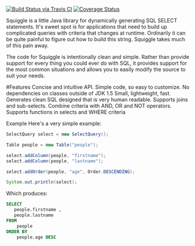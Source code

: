 [![Build Status via Travis CI](https://travis-ci.org/gchauvet/squiggle-sql.svg?branch=master)](https://travis-ci.org/gchauvet/squiggle-sql)
[![Coverage Status](https://coveralls.io/repos/github/gchauvet/squiggle-sql/badge.svg?branch=master)](https://coveralls.io/github/gchauvet/squiggle-sql?branch=master)

Squiggle is a little Java library for dynamically generating SQL SELECT statements. It's sweet spot is for applications that need to build up complicated queries with criteria that changes at runtime. Ordinarily it can be quite painful to figure out how to build this string. Squiggle takes much of this pain away.

The code for Squiggle is intentionally clean and simple. Rather than provide support for every thing you could ever do with SQL, it provides support for the most common situations and allows you to easily modify the source to suit your needs.

#Features
Concise and intuitive API.
Simple code, so easy to customize.
No dependencies on classes outside of JDK 1.5
Small, lightweight, fast.
Generates clean SQL designed that is very human readable.
Supports joins and sub-selects.
Combine criteria with AND, OR and NOT operators.
Supports functions in selects and WHERE criteria

Example
Here's a very simple example:

```java
SelectQuery select = new SelectQuery();

Table people = new Table("people");

select.addColumn(people, "firstname");
select.addColumn(people, "lastname");

select.addOrder(people, "age", Order.DESCENDING);

System.out.println(select);
````

Which produces:
```SQL
SELECT
   people.firstname ,
   people.lastname
FROM
    people
ORDER BY
    people.age DESC
```
